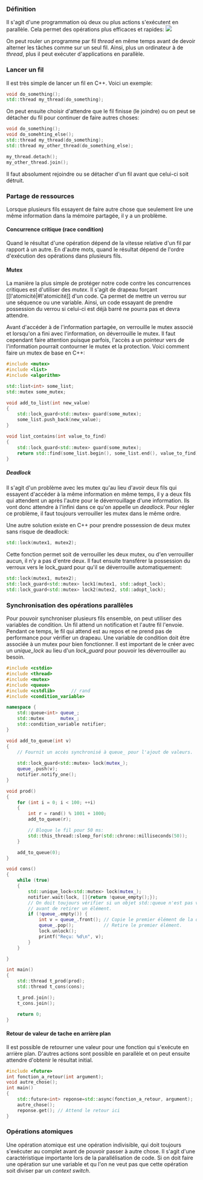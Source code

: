 ### Définition
Il s'agit d'une programmation où deux ou plus actions s'exécutent en parallèle. Cela permet des opérations plus efficaces et rapides: ![](Pasted%20image%2020250711075808.png)

On peut rouler un programme par fil *thread* en même temps avant de devoir alterner les tâches comme sur un seul fil. Ainsi, plus un ordinateur à de *thread*, plus il peut exécuter d'applications en parallèle.

### Lancer un fil
Il est très simple de lancer un fil en C++. Voici un exemple:
```cpp
void do_something();
std::thread my_thread(do_something);
```
On peut ensuite choisir d'attendre que le fil finisse (le joindre) ou on peut se détacher du fil pour continuer de faire autres choses:
```cpp
void do_something();
void do_somehting_else();
std::thread my_thread(do_something);
std::thread my_other_thread(do_something_else);

my_thread.detach();
my_other_thread.join();
```
Il faut absolument rejoindre ou se détacher d'un fil avant que celui-ci soit détruit.

### Partage de ressources
Lorsque plusieurs fils essayent de faire autre chose que seulement lire une même information dans la mémoire partagée, il y a un problème.

#### Concurrence critique (race condition)
Quand le résultat d'une opération dépend de la vitesse relative d'un fil par rapport à un autre. En d'autre mots, quand le résultat dépend de l'ordre d'exécution des opérations dans plusieurs fils.
#### Mutex
La manière la plus simple de protéger notre code contre les concurrences critiques est d'utiliser des *mutex*. Il s'agit de drapeau forçant [[l'atomicité|#l'atomicité]] d'un code. Ça permet de mettre un verrou sur une séquence ou une variable. Ainsi, un code essayant de prendre possession du verrou si celui-ci est déjà barré ne pourra pas et devra attendre. 

Avant d'accéder à de l'information partagée, on verrouille le mutex associé et lorsqu'on a fini avec l'information, on déverrouille le mutex. Il faut cependant faire attention puisque parfois, l'accès a un pointeur vers de l'information pourrait contourner le mutex et la protection. Voici comment faire un mutex de base en C++:
```cpp
#include <mutex>
#include <list>
#include <algorithm>

std::list<int> some_list;
std::mutex some_mutex;

void add_to_list(int new_value)
{
	std::lock_guard<std::mutex> guard(some_mutex);
	some_list.push_back(new_value);
}

void list_contains(int value_to_find)
{
	std::lock_guard<std::mutex> guard(some_mutex);
	return std::find(some_list.begin(), some_list.end(), value_to_find) != some_list.end();
}
```

##### Deadlock
Il s'agit d'un problème avec les mutex qu'au lieu d'avoir deux fils qui essayent d'accéder à la même information en même temps, il y a deux fils qui attendent un après l'autre pour le déverrouillage d'une information. Ils vont donc attendre à l'infini dans ce qu'on appelle un *deadlock*. Pour régler ce problème, il faut toujours verrouiller les mutex dans le même ordre. 

Une autre solution existe en C++ pour prendre possession de deux mutex sans risque de deadlock:
```cpp
std::lock(mutex1, mutex2);
```
Cette fonction permet soit de verrouiller les deux mutex, ou d'en verrouiller aucun, il n'y a pas d'entre deux. Il faut ensuite transférer la possession du verroux vers le lock_guard pour qu'il se déverrouille automatiquement:
```cpp
std::lock(mutex1, mutex2);
std::lock_guard<std::mutex> lock1(mutex1, std::adopt_lock);
std::lock_guard<std::mutex> lock2(mutex2, std::adopt_lock);
```

### Synchronisation des opérations parallèles
Pour pouvoir synchroniser plusieurs fils ensemble, on peut utiliser des variables de condition. Un fil attend un notification et l'autre fil l'envoie. Pendant ce temps, le fil qui attend est au repos et ne prend pas de performance pour vérifier un drapeau. Une variable de condition doit être associée à un mutex pour bien fonctionner. Il est important de le créer avec un *unique_lock* au lieu d'un *lock_guard* pour pouvoir les déverrouiller au besoin.
```cpp
#include <cstdio>
#include <thread>
#include <mutex>
#include <queue>
#include <cstdlib>      // rand
#include <condition_variable>

namespace {
    std::queue<int> queue_;
    std::mutex      mutex_;
    std::condition_variable notifier;
}

void add_to_queue(int v)
{
    // Fournit un accès synchronisé à queue_ pour l'ajout de valeurs.
    
    std::lock_guard<std::mutex> lock(mutex_);
    queue_.push(v);
    notifier.notify_one();
}

void prod()
{
    for (int i = 0; i < 100; ++i)
    {
        int r = rand() % 1001 + 1000;
        add_to_queue(r);

        // Bloque le fil pour 50 ms:
        std::this_thread::sleep_for(std::chrono::milliseconds(50));
    }

    add_to_queue(0);
}

void cons()
{
    while (true)
    {
        std::unique_lock<std::mutex> lock(mutex_);
        notifier.wait(lock, []{return !queue_empty();});
        // On doit toujours vérifier si un objet std::queue n'est pas vide
        // avant de retirer un élément.
        if (!queue_.empty()) {
            int v = queue_.front(); // Copie le premier élément de la queue.
            queue_.pop();           // Retire le premier élément.
			lock.unlock();
            printf("Reçu: %d\n", v);
        }
    }

}

int main()
{
    std::thread t_prod(prod);
    std::thread t_cons(cons);

    t_prod.join();
    t_cons.join();

    return 0;
}
```
#### Retour de valeur de tache en arrière plan
Il est possible de retourner une valeur pour une fonction qui s'exécute en arrière plan. D'autres actions sont possible en parallèle et on peut ensuite attendre d'obtenir le résultat initial.
```cpp
#include <future>
int fonction_a_retour(int argument);
void autre_chose();
int main()
{
	std::future<int> reponse=std::async(fonction_a_retour, argument);
	autre_chose();
	reponse.get(); // Attend le retour ici
}
```
### Opérations atomiques
Une opération atomique est une opération indivisible, qui doit toujours s'exécuter au complet avant de pouvoir passer à autre chose. Il s'agit d'une caractéristique importante lors de la parallélisation de code. Si on doit faire une opération sur une variable et qu l'on ne veut pas que cette opération soit diviser par un *context switch*.
